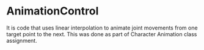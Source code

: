 # AnimationControl
It is code that uses linear interpolation to animate joint movements from one target point to the next. This was done as part of Character Animation class assignment.
